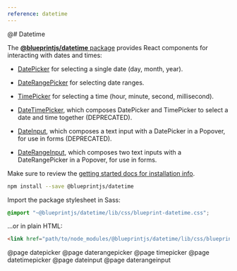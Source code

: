```yaml
---
reference: datetime
---
```


@# Datetime

The [__@blueprintjs/datetime__ package](https://www.npmjs.com/package/@blueprintjs/datetime)
provides React components for interacting with dates and times:

- [DatePicker](#datetime/datepicker) for selecting a single date (day, month, year).

- [DateRangePicker](#datetime/daterangepicker) for selecting date ranges.

- [TimePicker](#datetime/timepicker) for selecting a time (hour, minute, second, millisecond).

- [DateTimePicker](#datetime/datetimepicker), which composes DatePicker and
    TimePicker to select a date and time together (DEPRECATED).

- [DateInput](#datetime/dateinput), which composes a text input with a DatePicker in
    a Popover, for use in forms (DEPRECATED).

- [DateRangeInput](#datetime/daterangeinput), which composes two text inputs with a
    DateRangePicker in a Popover, for use in forms.

Make sure to review the [getting started docs for installation info](#blueprint/getting-started).

```sh
npm install --save @blueprintjs/datetime
```

Import the package stylesheet in Sass:

```scss
@import "~@blueprintjs/datetime/lib/css/blueprint-datetime.css";
```

...or in plain HTML:

```html
<link href="path/to/node_modules/@blueprintjs/datetime/lib/css/blueprint-datetime.css" rel="stylesheet" />
```

@page datepicker
@page daterangepicker
@page timepicker
@page datetimepicker
@page dateinput
@page daterangeinput
